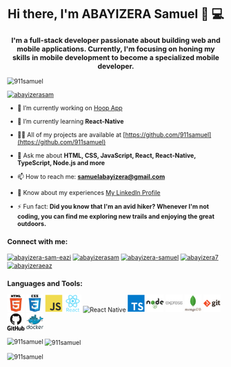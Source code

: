 <h1 align="center">Hi there, I'm ABAYIZERA Samuel 👋 💻</h1>
<h3 align="center">I'm a full-stack developer passionate about building web and mobile applications. Currently, I'm focusing on honing my skills in mobile development to become a specialized mobile developer.</h3>

<p align="left"> <img src="https://komarev.com/ghpvc/?username=911samuel&label=Profile%20views&color=0e75b6&style=flat" alt="911samuel" /> </p>

<p align="left"> 
  <a href="https://twitter.com/abayizerasam" target="_blank"><img src="https://img.shields.io/twitter/follow/abayizerasam?logo=twitter&style=for-the-badge" alt="abayizerasam" /></a> 
</p>

- 🔭 I’m currently working on [Hoop App](https://github.com/911samuel/hoop-app.git)

- 🌱 I’m currently learning **React-Native**

- 👨‍💻 All of my projects are available at [https://github.com/911samuel](https://github.com/911samuel)

- 💬 Ask me about **HTML, CSS, JavaScript, React, React-Native, TypeScript, Node.js and more**

- 📫 How to reach me: **samuelabayizera@gmail.com**

- 📄 Know about my experiences [My LinkedIn Profile](https://www.linkedin.com/resume-builder/urn:li:fsd_memberResume:67446833/)

- ⚡ Fun fact: **Did you know that I'm an avid hiker? Whenever I'm not coding, you can find me exploring new trails and enjoying the great outdoors.**

<h3 align="left">Connect with me:</h3>
<p align="left">
  <a href="https://codepen.io/abayizera-sam-eazi" target="_blank"><img align="center" src="https://raw.githubusercontent.com/rahuldkjain/github-profile-readme-generator/master/src/images/icons/Social/codepen.svg" alt="abayizera-sam-eazi" height="30" width="40" /></a>
  <a href="https://twitter.com/abayizerasam" target="_blank"><img align="center" src="https://raw.githubusercontent.com/rahuldkjain/github-profile-readme-generator/master/src/images/icons/Social/twitter.svg" alt="abayizerasam" height="30" width="40" /></a>
  <a href="https://linkedin.com/in/abayizera-samuel" target="_blank"><img align="center" src="https://raw.githubusercontent.com/rahuldkjain/github-profile-readme-generator/master/src/images/icons/Social/linked-in-alt.svg" alt="abayizera-samuel" height="30" width="40" /></a>
  <a href="https://instagram.com/abayizera7" target="_blank"><img align="center" src="https://raw.githubusercontent.com/rahuldkjain/github-profile-readme-generator/master/src/images/icons/Social/instagram.svg" alt="abayizera7" height="30" width="40" /></a>
  <a href="https://www.hackerrank.com/abayizeraeaz" target="_blank"><img align="center" src="https://raw.githubusercontent.com/rahuldkjain/github-profile-readme-generator/master/src/images/icons/Social/hackerrank.svg" alt="abayizeraeaz" height="30" width="40" /></a>
</p>

<h3 align="left">Languages and Tools:</h3>
<p align="left"> 
  <img src="https://raw.githubusercontent.com/devicons/devicon/master/icons/html5/html5-original-wordmark.svg" alt="HTML5" width="40" height="40"/> 
  <img src="https://raw.githubusercontent.com/devicons/devicon/master/icons/css3/css3-original-wordmark.svg" alt="CSS3" width="40" height="40"/> 
  <img src="https://raw.githubusercontent.com/devicons/devicon/master/icons/javascript/javascript-original.svg" alt="JavaScript" width="40" height="40"/> 
  <img src="https://raw.githubusercontent.com/devicons/devicon/master/icons/react/react-original-wordmark.svg" alt="React" width="40" height="40"/> 
  <img src="https://reactnative.dev/img/header_logo.svg" alt="React Native" width="40" height="40"/> 
  <img src="https://raw.githubusercontent.com/devicons/devicon/master/icons/typescript/typescript-original.svg" alt="TypeScript" width="40" height="40"/> 
  <img src="https://raw.githubusercontent.com/devicons/devicon/master/icons/nodejs/nodejs-original-wordmark.svg" alt="Node.js" width="40" height="40"/> 
  <img src="https://raw.githubusercontent.com/devicons/devicon/master/icons/express/express-original-wordmark.svg" alt="Express.js" width="40" height="40"/> 
  <img src="https://raw.githubusercontent.com/devicons/devicon/master/icons/mongodb/mongodb-original-wordmark.svg" alt="MongoDB" width="40" height="40"/> 
  <img src="https://raw.githubusercontent.com/devicons/devicon/master/icons/git/git-original-wordmark.svg" alt="Git" width="40" height="40"/> 
  <img src="https://raw.githubusercontent.com/devicons/devicon/master/icons/github/github-original-wordmark.svg" alt="GitHub" width="40" height="40"/> 
  <img src="https://raw.githubusercontent.com/devicons/devicon/master/icons/docker/docker-original-wordmark.svg" alt="Docker" width="40" height="40"/> 
</p>

<p><img align="left" src="https://github-readme-stats.vercel.app/api/top-langs?username=911samuel&show_icons=true&locale=en&layout=compact" alt="911samuel" /></p>

<p>&nbsp;<img align="center" src="https://github-readme-stats.vercel.app/api?username=911samuel&show_icons=true&locale=en" alt="911samuel" /></p>

<p><img align="center" src="https://github-readme-streak-stats.herokuapp.com/?user=911samuel&" alt="911samuel" /></p>
